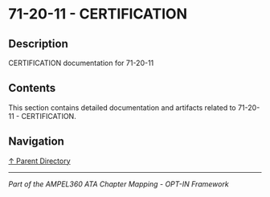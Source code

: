 # 71-20-11 - CERTIFICATION

## Description

CERTIFICATION documentation for 71-20-11

## Contents

This section contains detailed documentation and artifacts related to 71-20-11 - CERTIFICATION.

## Navigation

[↑ Parent Directory](../README.md)

---

*Part of the AMPEL360 ATA Chapter Mapping - OPT-IN Framework*

